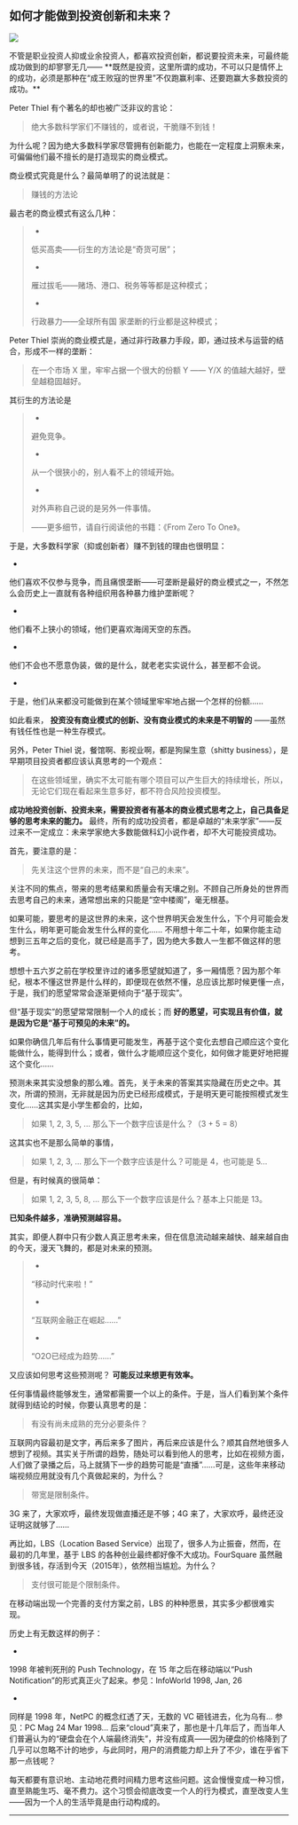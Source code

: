 ## 如何才能做到投资创新和未来？
 ![](http://mmbiz.qpic.cn/mmbiz/BDcu2rMySicrbYYZo7ShGA4IeqvNC5SArwOswHVuu1xpG7W5xM0PiaBVMbKvwdqupDBShgKNAxUoHujYIxh1nk0Q/640?wx_fmt=jpeg&wxfrom=5)
<head><meta http-equiv="Content-Type" content="text/html; charset=utf-8"></head>
不管是职业投资人抑或业余投资人，都喜欢投资创新，都说要投资未来，可最终能成功做到的却寥寥无几—— **既然是投资，这里所谓的成功，不可以只是情怀上的成功，必须是那种在“成王败寇的世界里”不仅跑赢利率、还要跑赢大多数投资的成功。**

Peter Thiel 有个著名的却也被广泛非议的言论：

> 绝大多数科学家们不赚钱的，或者说，干脆赚不到钱！

为什么呢？因为绝大多数科学家尽管拥有创新能力，也能在一定程度上洞察未来，可偏偏他们最不擅长的是打造现实的商业模式。

商业模式究竟是什么？最简单明了的说法就是：

> 赚钱的方法论

最古老的商业模式有这么几种：

> - 
> 
> 低买高卖——衍生的方法论是“奇货可居”；
> 
> - 
> 
> 雁过拔毛——赌场、港口、税务等等都是这种模式；
> 
> - 
> 
> 行政暴力——全球所有国 家垄断的行业都是这种模式；

Peter Thiel 崇尚的商业模式是，通过非行政暴力手段，即，通过技术与运营的结合，形成不一样的垄断：

> 在一个市场 X 里，牢牢占据一个很大的份额 Y —— Y/X 的值越大越好，壁垒越稳固越好。

其衍生的方法论是

> - 
> 
> 避免竞争。
> 
> - 
> 
> 从一个很狭小的，别人看不上的领域开始。
> 
> - 
> 
> 对外声称自己说的是另外一件事情。
> 
> ——更多细节，请自行阅读他的书籍：《From Zero To One》。

于是，大多数科学家（抑或创新者）赚不到钱的理由也很明显：

- 

他们喜欢不仅参与竞争，而且痛恨垄断——可垄断是最好的商业模式之一，不然怎么会历史上一直就有各种组织用各种暴力维护垄断呢？

- 

他们看不上狭小的领域，他们更喜欢海阔天空的东西。

- 

他们不会也不愿意伪装，做的是什么，就老老实实说什么，甚至都不会说。

- 

于是，他们从来都没可能做到在某个领域里牢牢地占据一个怎样的份额……

如此看来， **投资没有商业模式的创新、没有商业模式的未来是不明智的** ——虽然有钱任性也是一种生存模式。

另外，Peter Thiel 说，餐馆啊、影视业啊，都是狗屎生意（shitty business），是早期项目投资者都应该认真思考的一个观点：

> 在这些领域里，确实不太可能有哪个项目可以产生巨大的持续增长，所以，无论它们现在看起来生意多好，都不符合风险投资模型。

**成功地投资创新、投资未来，需要投资者有基本的商业模式思考之上，自己具备足够的思考未来的能力。** 最终，所有的成功投资者，都是卓越的“未来学家”——反过来不一定成立：未来学家绝大多数能做科幻小说作者，却不大可能投资成功。

首先，要注意的是：

> 先关注这个世界的未来，而不是“自己的未来”。

关注不同的焦点，带来的思考结果和质量会有天壤之别。不顾自己所身处的世界而去思考自己的未来，通常想出来的只能是“空中楼阁”，毫无根基。

如果可能，要思考的是这世界的未来，这个世界明天会发生什么，下个月可能会发生什么，明年更可能会发生什么样的变化…… 不用想十年二十年，如果你能主动想到三五年之后的变化，就已经是高手了，因为绝大多数人一生都不做这样的思考。

想想十五六岁之前在学校里许过的诸多愿望就知道了，多一厢情愿？因为那个年纪，根本不懂这世界是什么样的，即便现在依然不懂，总应该比那时候更懂一点，于是，我们的愿望常常会逐渐更倾向于“基于现实”。

但“基于现实”的愿望常常限制一个人的成长；而 **好的愿望，可实现且有价值，就是因为它是“基于可预见的未来”的。**

如果你确信几年后有什么事情更可能发生，再基于这个变化去想自己顺应这个变化能做什么，能得到什么；或者，做什么才能顺应这个变化，如何做才能更好地把握这个变化……

预测未来其实没想象的那么难。首先，关于未来的答案其实隐藏在历史之中。其次，所谓的预测，无非就是因为历史已经形成模式，于是明天更可能按照模式发生变化……这其实是小学生都会的，比如，

> 如果 1, 2, 3, 5, ... 那么下一个数字应该是什么？（3 + 5 = 8）

这其实也不是那么简单的事情，

> 如果 1, 2, 3, ... 那么下一个数字应该是什么？可能是 4，也可能是 5...

但是，有时候真的很简单：

> 如果 1, 2, 3, 5, 8, ... 那么下一个数字应该是什么？基本上只能是 13。

**已知条件越多，准确预测越容易。**

其实，即便人群中只有少数人真正思考未来，但在信息流动越来越快、越来越自由的今天，漫天飞舞的，都是对未来的预测。

> - 
> 
> “移动时代来啦！”
> 
> - 
> 
> “互联网金融正在崛起……”
> 
> - 
> 
> “O2O已经成为趋势……”

又应该如何思考这些预测呢？ **可能反过来想更有效率。**

任何事情最终能够发生，通常都需要一个以上的条件。于是，当人们看到某个条件就得到结论的时候，你要认真思考的是：

> 有没有尚未成熟的充分必要条件？

互联网内容最初是文字，再后来多了图片，再后来应该是什么？顺其自然地很多人想到了视频。其实关于所谓的趋势，随处可以看到他人的思考，比如在视频方面，人们做了录播之后，马上就猜下一步的趋势可能是“直播”……可是，这些年来移动端视频应用就没有几个真做起来的，为什么？

> 带宽是限制条件。

3G 来了，大家欢呼，最终发现做直播还是不够；4G 来了，大家欢呼，最终还没证明这就够了……

再比如，LBS（Location Based Service）出现了，很多人为止振奋，然而，在最初的几年里，基于 LBS 的各种创业最终都好像不大成功。FourSquare 虽然融到很多钱，存活到今天（2015年），依然相当尴尬。为什么？

> 支付很可能是个限制条件。

在移动端出现一个完善的支付方案之前，LBS 的种种愿景，其实多少都很难实现。

历史上有无数这样的例子：

- 

1998 年被判死刑的 Push Technology，在 15 年之后在移动端以“Push Notification”的形式真正火了起来。参见：InfoWorld 1998, Jan, 26

- 

同样是 1998 年，NetPC 的概念红透了天，无数的 VC 砸钱进去，化为乌有… 参见：PC Mag 24 Mar 1998… 后来“cloud”真来了，那也是十几年后了，而当年人们普遍认为的“硬盘会在个人端最终消失”，并没有成真——因为硬盘的价格降到了几乎可以忽略不计的地步，与此同时，用户的消费能力却上升了不少，谁在乎省下那一点钱呢？

每天都要有意识地、主动地花费时间精力思考这些问题。这会慢慢变成一种习惯，直至熟能生巧、毫不费力。这个习惯会彻底改变一个人的行为模式，直至改变人生——因为一个人的生活毕竟是由行动构成的。

* * *



